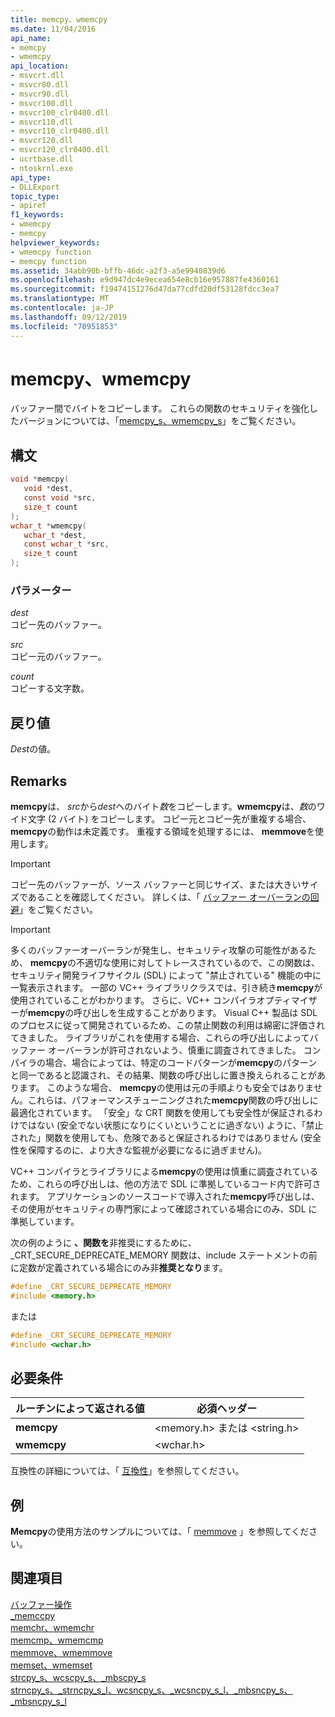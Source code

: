 ```yaml
---
title: memcpy、wmemcpy
ms.date: 11/04/2016
api_name:
- memcpy
- wmemcpy
api_location:
- msvcrt.dll
- msvcr80.dll
- msvcr90.dll
- msvcr100.dll
- msvcr100_clr0400.dll
- msvcr110.dll
- msvcr110_clr0400.dll
- msvcr120.dll
- msvcr120_clr0400.dll
- ucrtbase.dll
- ntoskrnl.exe
api_type:
- DLLExport
topic_type:
- apiref
f1_keywords:
- wmemcpy
- memcpy
helpviewer_keywords:
- wmemcpy function
- memcpy function
ms.assetid: 34abb90b-bffb-46dc-a2f3-a5e9940839d6
ms.openlocfilehash: e9d947dc4e9ecea654e8cb16e957887fe4360161
ms.sourcegitcommit: f19474151276d47da77cdfd20df53128fdcc3ea7
ms.translationtype: MT
ms.contentlocale: ja-JP
ms.lasthandoff: 09/12/2019
ms.locfileid: "70951853"
---
```

# <a name="memcpy-wmemcpy"></a>memcpy、wmemcpy

バッファー間でバイトをコピーします。 これらの関数のセキュリティを強化したバージョンについては、「[memcpy_s、wmemcpy_s](memcpy-s-wmemcpy-s.md)」をご覧ください。

## <a name="syntax"></a>構文

```C
void *memcpy(
   void *dest,
   const void *src,
   size_t count
);
wchar_t *wmemcpy(
   wchar_t *dest,
   const wchar_t *src,
   size_t count
);
```

### <a name="parameters"></a>パラメーター

*dest*<br/>
コピー先のバッファー。

*src*<br/>
コピー元のバッファー。

*count*<br/>
コピーする文字数。

## <a name="return-value"></a>戻り値

*Dest*の値。

## <a name="remarks"></a>Remarks

**memcpy**は、 *src*から*dest*へのバイト*数*をコピーします。**wmemcpy**は、*数*のワイド文字 (2 バイト) をコピーします。 コピー元とコピー先が重複する場合、 **memcpy**の動作は未定義です。 重複する領域を処理するには、 **memmove**を使用します。

> [!IMPORTANT]
> コピー先のバッファーが、ソース バッファーと同じサイズ、または大きいサイズであることを確認してください。 詳しくは、「 [バッファー オーバーランの回避](/windows/win32/SecBP/avoiding-buffer-overruns)」をご覧ください。

> [!IMPORTANT]
> 多くのバッファーオーバーランが発生し、セキュリティ攻撃の可能性があるため、 **memcpy**の不適切な使用に対してトレースされているので、この関数は、セキュリティ開発ライフサイクル (SDL) によって "禁止されている" 機能の中に一覧表示されます。  一部の VC++ ライブラリクラスでは、引き続き**memcpy**が使用されていることがわかります。  さらに、VC++ コンパイラオプティマイザーが**memcpy**の呼び出しを生成することがあります。  Visual C++ 製品は SDL のプロセスに従って開発されているため、この禁止関数の利用は綿密に評価されてきました。  ライブラリがこれを使用する場合、これらの呼び出しによってバッファー オーバーランが許可されないよう、慎重に調査されてきました。  コンパイラの場合、場合によっては、特定のコードパターンが**memcpy**のパターンと同一であると認識され、その結果、関数の呼び出しに置き換えられることがあります。  このような場合、 **memcpy**の使用は元の手順よりも安全ではありません。これらは、パフォーマンスチューニングされた**memcpy**関数の呼び出しに最適化されています。  「安全」な CRT 関数を使用しても安全性が保証されるわけではない (安全でない状態になりにくいということに過ぎない) ように、「禁止された」関数を使用しても、危険であると保証されるわけではありません (安全性を保障するのに、より大きな監視が必要になるに過ぎません)。
>
> VC++ コンパイラとライブラリによる**memcpy**の使用は慎重に調査されているため、これらの呼び出しは、他の方法で SDL に準拠しているコード内で許可されます。  アプリケーションのソースコードで導入された**memcpy**呼び出しは、その使用がセキュリティの専門家によって確認されている場合にのみ、SDL に準拠しています。

次の例のように **、関数を**非推奨にするために、_CRT_SECURE_DEPRECATE_MEMORY 関数は、include ステートメントの前に定数が定義されている場合にのみ非**推奨となり**ます。

```C
#define _CRT_SECURE_DEPRECATE_MEMORY
#include <memory.h>
```

または

```C
#define _CRT_SECURE_DEPRECATE_MEMORY
#include <wchar.h>
```

## <a name="requirements"></a>必要条件

|ルーチンによって返される値|必須ヘッダー|
|-------------|---------------------|
|**memcpy**|\<memory.h> または \<string.h>|
|**wmemcpy**|\<wchar.h>|

互換性の詳細については、「 [互換性](../../c-runtime-library/compatibility.md)」を参照してください。

## <a name="example"></a>例

**Memcpy**の使用方法のサンプルについては、「 [memmove](memmove-wmemmove.md) 」を参照してください。

## <a name="see-also"></a>関連項目

[バッファー操作](../../c-runtime-library/buffer-manipulation.md)<br/>
[_memccpy](memccpy.md)<br/>
[memchr、wmemchr](memchr-wmemchr.md)<br/>
[memcmp、wmemcmp](memcmp-wmemcmp.md)<br/>
[memmove、wmemmove](memmove-wmemmove.md)<br/>
[memset、wmemset](memset-wmemset.md)<br/>
[strcpy_s、wcscpy_s、_mbscpy_s](strcpy-s-wcscpy-s-mbscpy-s.md)<br/>
[strncpy_s、_strncpy_s_l、wcsncpy_s、_wcsncpy_s_l、_mbsncpy_s、_mbsncpy_s_l](strncpy-s-strncpy-s-l-wcsncpy-s-wcsncpy-s-l-mbsncpy-s-mbsncpy-s-l.md)<br/>
